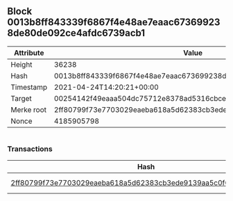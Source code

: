 ## Block 0013b8ff843339f6867f4e48ae7eaac673699238de80de092ce4afdc6739acb1

Attribute | Value
--- | ---
Height | 36238
Hash | 0013b8ff843339f6867f4e48ae7eaac673699238de80de092ce4afdc6739acb1
Timestamp | 2021-04-24T14:20:21+00:00
Target | 00254142f49eaaa504dc75712e8378ad5316cbcead634704b3734b6271167cc4
Merke root | 2ff80799f73e7703029eaeba618a5d62383cb3ede9139aa5c0f0580057cd9a7c
Nonce | 4185905798

```

```

### Transactions

Hash | Amount
--- | ---
[2ff80799f73e7703029eaeba618a5d62383cb3ede9139aa5c0f0580057cd9a7c](2ff80799f73e7703029eaeba618a5d62383cb3ede9139aa5c0f0580057cd9a7c.md) | 10.00000000 SKEPTI 

